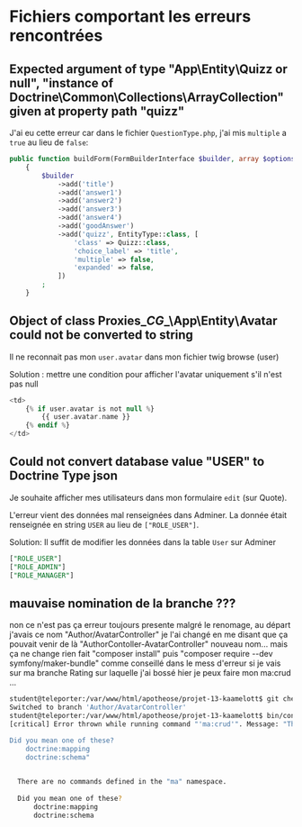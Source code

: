 # Fichiers comportant les erreurs rencontrées

## Expected argument of type "App\Entity\Quizz or null", "instance of Doctrine\Common\Collections\ArrayCollection" given at property path "quizz"

J'ai eu cette erreur car dans le fichier `QuestionType.php`, j'ai mis `multiple` a `true` au lieu de `false`:

```php
public function buildForm(FormBuilderInterface $builder, array $options): void
    {
        $builder
            ->add('title')
            ->add('answer1')
            ->add('answer2')
            ->add('answer3')
            ->add('answer4')
            ->add('goodAnswer')
            ->add('quizz', EntityType::class, [
                'class' => Quizz::class,
                'choice_label' => 'title',
                'multiple' => false,
                'expanded' => false,
            ])
        ;
    }
```

## Object of class Proxies\__CG__\App\Entity\Avatar could not be converted to string

Il ne reconnait pas mon `user.avatar` dans mon fichier twig browse (user)

Solution : mettre une condition pour afficher l'avatar uniquement s'il n'est pas null

```php
<td>
    {% if user.avatar is not null %}
        {{ user.avatar.name }}
    {% endif %}
</td>
```

## Could not convert database value "USER" to Doctrine Type json

Je souhaite afficher mes utilisateurs dans mon formulaire `edit` (sur Quote).

L'erreur vient des données mal renseignées dans Adminer. La donnée était renseignée en string `USER` au lieu de `["ROLE_USER"]`.

Solution:
Il suffit de modifier les données dans la table `User` sur Adminer

```sql
["ROLE_USER"]
["ROLE_ADMIN"]
["ROLE_MANAGER"]
```

## mauvaise nomination de la branche ???

non ce n'est pas ça erreur toujours presente malgré le renomage,
au départ j'avais ce nom "Author/AvatarController" je l'ai changé en me disant que ça pouvait venir de là "AuthorContoller-AvatarController" nouveau nom... mais ça ne change rien fait "composer install"  puis "composer require --dev symfony/maker-bundle" comme conseillé dans le mess d'erreur si je vais sur ma branche Rating sur laquelle j'ai bossé hier je peux faire mon ma:crud ...

```bash
student@teleporter:/var/www/html/apotheose/projet-13-kaamelott$ git checkout Author/AvatarController 
Switched to branch 'Author/AvatarController'
student@teleporter:/var/www/html/apotheose/projet-13-kaamelott$ bin/console ma:crud
[critical] Error thrown while running command "'ma:crud'". Message: "There are no commands defined in the "ma" namespace.

Did you mean one of these?
    doctrine:mapping
    doctrine:schema"

                                                        
  There are no commands defined in the "ma" namespace.  
                                                        
  Did you mean one of these?                            
      doctrine:mapping                                  
      doctrine:schema                                   
                                                        
```